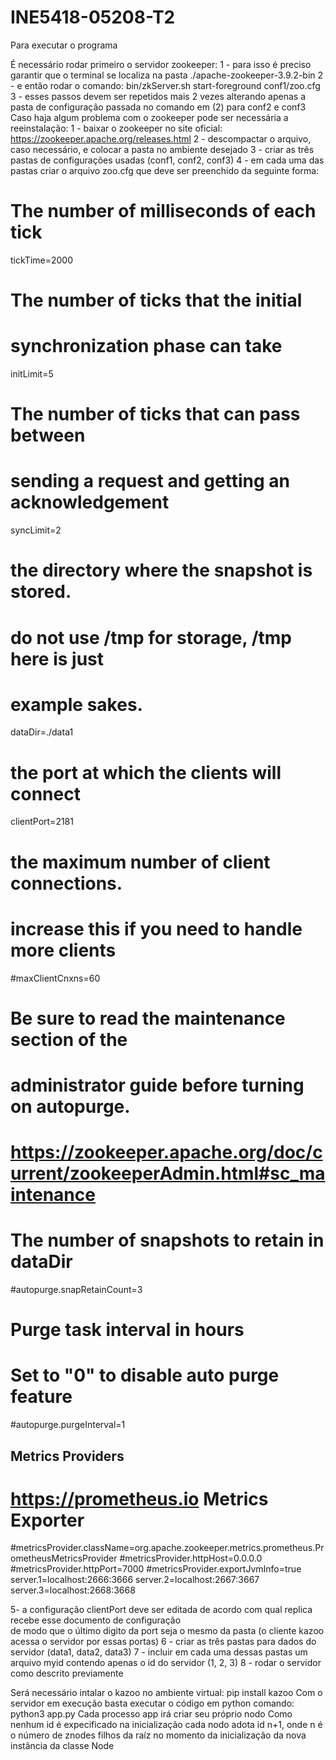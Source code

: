 # INE5418-05208-T2

Para executar o programa

É necessário rodar primeiro o servidor zookeeper:
1 - para isso é preciso garantir que o terminal se localiza na pasta ./apache-zookeeper-3.9.2-bin
2 - e então rodar o comando: bin/zkServer.sh start-foreground conf1/zoo.cfg
3 - esses passos devem ser repetidos mais 2 vezes alterando apenas a pasta de configuração passada no comando em (2) para conf2 e conf3
Caso haja algum problema com o zookeeper pode ser necessária a reeinstalação:
1 - baixar o zookeeper no site oficial: https://zookeeper.apache.org/releases.html
2 - descompactar o arquivo, caso necessário, e colocar a pasta no ambiente desejado
3 - criar as três pastas de configurações usadas (conf1, conf2, conf3)
4 - em cada uma das pastas criar o arquivo zoo.cfg que deve ser preenchido da seguinte forma:

# The number of milliseconds of each tick
tickTime=2000
# The number of ticks that the initial 
# synchronization phase can take
initLimit=5
# The number of ticks that can pass between 
# sending a request and getting an acknowledgement
syncLimit=2
# the directory where the snapshot is stored.
# do not use /tmp for storage, /tmp here is just 
# example sakes.
dataDir=./data1
# the port at which the clients will connect
clientPort=2181
# the maximum number of client connections.
# increase this if you need to handle more clients
#maxClientCnxns=60
#
# Be sure to read the maintenance section of the 
# administrator guide before turning on autopurge.
#
# https://zookeeper.apache.org/doc/current/zookeeperAdmin.html#sc_maintenance
#
# The number of snapshots to retain in dataDir
#autopurge.snapRetainCount=3
# Purge task interval in hours
# Set to "0" to disable auto purge feature
#autopurge.purgeInterval=1

## Metrics Providers
#
# https://prometheus.io Metrics Exporter
#metricsProvider.className=org.apache.zookeeper.metrics.prometheus.PrometheusMetricsProvider
#metricsProvider.httpHost=0.0.0.0
#metricsProvider.httpPort=7000
#metricsProvider.exportJvmInfo=true
server.1=localhost:2666:3666
server.2=localhost:2667:3667
server.3=localhost:2668:3668

5- a configuração clientPort deve ser editada de acordo com qual replica recebe esse documento de configuração \
de modo que o último digito da port seja o mesmo da pasta (o cliente kazoo acessa o servidor por essas portas)
6 - criar as três pastas para dados do servidor (data1, data2, data3)
7 - incluir em cada uma dessas pastas um arquivo myid contendo apenas o id do servidor (1, 2, 3)
8 - rodar o servidor como descrito previamente

Será necessário intalar o kazoo no ambiente virtual: pip install kazoo
Com o servidor em execução basta executar o código em python
comando: python3 app.py
Cada processo app irá criar seu próprio nodo
Como nenhum id é expecificado na inicialização cada nodo adota id n+1, onde n é o número de znodes filhos da raíz no momento da inicialização da nova instância da classe Node

